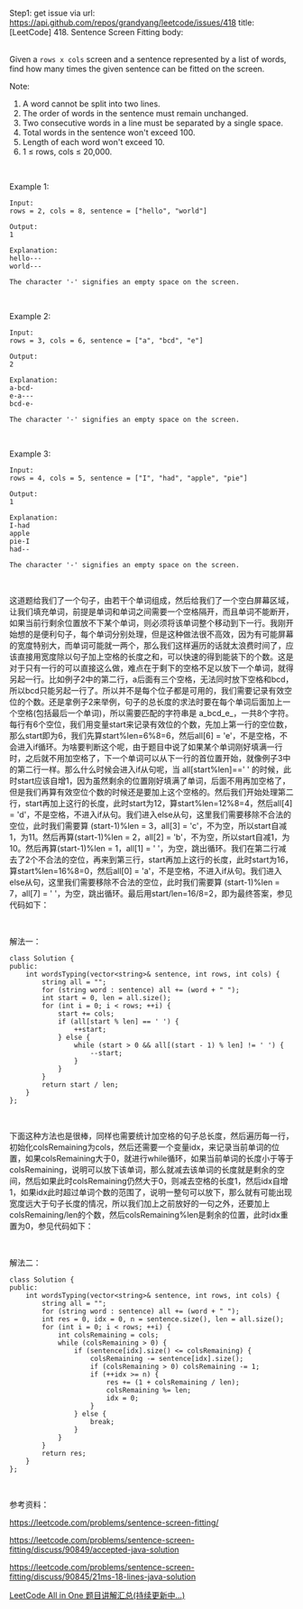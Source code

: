 Step1: get issue via url: https://api.github.com/repos/grandyang/leetcode/issues/418 
 title:[LeetCode] 418. Sentence Screen Fitting 
 body:  
  

Given a `rows x cols` screen and a sentence represented by a list of words, find how many times the given sentence can be fitted on the screen.

Note:

  1. A word cannot be split into two lines.
  2. The order of words in the sentence must remain unchanged.
  3. Two consecutive words in a line must be separated by a single space.
  4. Total words in the sentence won't exceed 100.
  5. Length of each word won't exceed 10.
  6. 1 ≤ rows, cols ≤ 20,000.



 

Example 1:
    
    
    Input:
    rows = 2, cols = 8, sentence = ["hello", "world"]
    
    Output: 
    1
    
    Explanation:
    hello---
    world---
    
    The character '-' signifies an empty space on the screen.
    

 

Example 2:
    
    
    Input:
    rows = 3, cols = 6, sentence = ["a", "bcd", "e"]
    
    Output: 
    2
    
    Explanation:
    a-bcd- 
    e-a---
    bcd-e-
    
    The character '-' signifies an empty space on the screen.
    

 

Example 3:
    
    
    Input:
    rows = 4, cols = 5, sentence = ["I", "had", "apple", "pie"]
    
    Output: 
    1
    
    Explanation:
    I-had
    apple
    pie-I
    had--
    
    The character '-' signifies an empty space on the screen.

 

这道题给我们了一个句子，由若干个单词组成，然后给我们了一个空白屏幕区域，让我们填充单词，前提是单词和单词之间需要一个空格隔开，而且单词不能断开，如果当前行剩余位置放不下某个单词，则必须将该单词整个移动到下一行。我刚开始想的是便利句子，每个单词分别处理，但是这种做法很不高效，因为有可能屏幕的宽度特别大，而单词可能就一两个，那么我们这样遍历的话就太浪费时间了，应该直接用宽度除以句子加上空格的长度之和，可以快速的得到能装下的个数。这是对于只有一行的可以直接这么做，难点在于剩下的空格不足以放下一个单词，就得另起一行。比如例子2中的第二行，a后面有三个空格，无法同时放下空格和bcd，所以bcd只能另起一行了。所以并不是每个位子都是可用的，我们需要记录有效空位的个数。还是拿例子2来举例，句子的总长度的求法时要在每个单词后面加上一个空格(包括最后一个单词)，所以需要匹配的字符串是 a_bcd_e_，一共8个字符。每行有6个空位，我们用变量start来记录有效位的个数，先加上第一行的空位数，那么start即为6，我们先算start%len=6%8=6，然后all[6] = 'e'，不是空格，不会进入if循环。为啥要判断这个呢，由于题目中说了如果某个单词刚好填满一行时，之后就不用加空格了，下一个单词可以从下一行的首位置开始，就像例子3中的第二行一样。那么什么时候会进入if从句呢，当 all[start%len]==' ' 的时候，此时start应该自增1，因为虽然剩余的位置刚好填满了单词，后面不用再加空格了，但是我们再算有效空位个数的时候还是要加上这个空格的。然后我们开始处理第二行，start再加上这行的长度，此时start为12，算start%len=12%8=4，然后all[4] = 'd'，不是空格，不进入if从句。我们进入else从句，这里我们需要移除不合法的空位，此时我们需要算 (start-1)%len = 3，all[3] = 'c'，不为空，所以start自减1，为11。然后再算(start-1)%len = 2，all[2] = 'b'，不为空，所以start自减1，为10。然后再算(start-1)%len = 1，all[1] = ' '，为空，跳出循环。我们在第二行减去了2个不合法的空位，再来到第三行，start再加上这行的长度，此时start为16，算start%len=16%8=0，然后all[0] = 'a'，不是空格，不进入if从句。我们进入else从句，这里我们需要移除不合法的空位，此时我们需要算 (start-1)%len = 7，all[7] = ' '，为空，跳出循环。最后用start/len=16/8=2，即为最终答案，参见代码如下：

 

解法一：
    
    
    class Solution {
    public:
        int wordsTyping(vector<string>& sentence, int rows, int cols) {
            string all = "";
            for (string word : sentence) all += (word + " ");
            int start = 0, len = all.size();
            for (int i = 0; i < rows; ++i) {
                start += cols;
                if (all[start % len] == ' ') {
                    ++start;
                } else {
                    while (start > 0 && all[(start - 1) % len] != ' ') {
                        --start;
                    }
                }
            }
            return start / len;
        }
    };

 

下面这种方法也是很棒，同样也需要统计加空格的句子总长度，然后遍历每一行，初始化colsRemaining为cols，然后还需要一个变量idx，来记录当前单词的位置，如果colsRemaining大于0，就进行while循环，如果当前单词的长度小于等于colsRemaining，说明可以放下该单词，那么就减去该单词的长度就是剩余的空间，然后如果此时colsRemaining仍然大于0，则减去空格的长度1，然后idx自增1，如果idx此时超过单词个数的范围了，说明一整句可以放下，那么就有可能出现宽度远大于句子长度的情况，所以我们加上之前放好的一句之外，还要加上colsRemaining/len的个数，然后colsRemaining%len是剩余的位置，此时idx重置为0，参见代码如下：

 

解法二：
    
    
    class Solution {
    public:
        int wordsTyping(vector<string>& sentence, int rows, int cols) {
            string all = "";
            for (string word : sentence) all += (word + " ");
            int res = 0, idx = 0, n = sentence.size(), len = all.size();
            for (int i = 0; i < rows; ++i) {
                int colsRemaining = cols;
                while (colsRemaining > 0) {
                    if (sentence[idx].size() <= colsRemaining) {
                        colsRemaining -= sentence[idx].size();
                        if (colsRemaining > 0) colsRemaining -= 1;
                        if (++idx >= n) {
                            res += (1 + colsRemaining / len);
                            colsRemaining %= len;
                            idx = 0;
                        }
                    } else {
                        break;
                    }
                }
            }
            return res;
        }
    };

 

参考资料：

<https://leetcode.com/problems/sentence-screen-fitting/>

<https://leetcode.com/problems/sentence-screen-fitting/discuss/90849/accepted-java-solution>

<https://leetcode.com/problems/sentence-screen-fitting/discuss/90845/21ms-18-lines-java-solution>

  
[LeetCode All in One 题目讲解汇总(持续更新中...)](http://www.cnblogs.com/grandyang/p/4606334.html)
